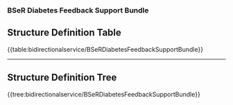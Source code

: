 ### BSeR Diabetes Feedback Support Bundle

## Structure Definition Table

{{table:bidirectionalservice/BSeRDiabetesFeedbackSupportBundle}}

---
## Structure Definition Tree

{{tree:bidirectionalservice/BSeRDiabetesFeedbackSupportBundle}}